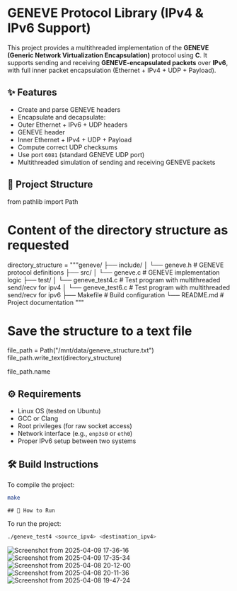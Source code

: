 # GENEVE Protocol Library (IPv4 & IPv6 Support)

This project provides a multithreaded implementation of the **GENEVE (Generic Network Virtualization Encapsulation)** protocol using **C**. It supports sending and receiving **GENEVE-encapsulated packets** over **IPv6**, with full inner packet encapsulation (Ethernet + IPv4 + UDP + Payload).

## ✨ Features

-  Create and parse GENEVE headers
-  Encapsulate and decapsulate:
-  Outer Ethernet + IPv6 + UDP headers
-  GENEVE header
-  Inner Ethernet + IPv4 + UDP + Payload
-  Compute correct UDP checksums
-  Use port `6081` (standard GENEVE UDP port)
-  Multithreaded simulation of sending and receiving GENEVE packets

## 📁 Project Structure

from pathlib import Path

# Content of the directory structure as requested
directory_structure = """geneve/
├── include/
│   └── geneve.h             # GENEVE protocol definitions
├── src/
│   └── geneve.c             # GENEVE implementation logic
├── test/
│   └── geneve_test4.c        # Test program with multithreaded send/recv for ipv4
│   └── geneve_test6.c        # Test program with multithreaded send/recv for ipv6
├── Makefile                 # Build configuration
└── README.md                # Project documentation
"""

# Save the structure to a text file
file_path = Path("/mnt/data/geneve_structure.txt")
file_path.write_text(directory_structure)

file_path.name


## ⚙️ Requirements

- Linux OS (tested on Ubuntu)
- GCC or Clang
- Root privileges (for raw socket access)
- Network interface (e.g., `enp3s0` or `eth0`)
- Proper IPv6 setup between two systems

## 🛠️ Build Instructions

To compile the project:

```bash
make
```

`## 🚀 How to Run`

To run the project:

```bash
./geneve_test4 <source_ipv4> <destination_ipv4>
```

![Screenshot from 2025-04-09 17-36-16](https://github.com/user-attachments/assets/493c3857-5ad7-4d7f-a977-d7cb060d1ecc)
![Screenshot from 2025-04-09 17-35-34](https://github.com/user-attachments/assets/c643faf4-a409-4d90-831e-854a6f3d456e)
![Screenshot from 2025-04-08 20-12-00](https://github.com/user-attachments/assets/098e3fd7-bd43-466f-8c96-bd2c1b6d2c21)
![Screenshot from 2025-04-08 20-11-36](https://github.com/user-attachments/assets/f7001eb8-00fc-4fc0-9a83-6847153cdf77)
![Screenshot from 2025-04-08 19-47-24](https://github.com/user-attachments/assets/02901547-e9e4-4003-be9d-1db1621d3a8b)



